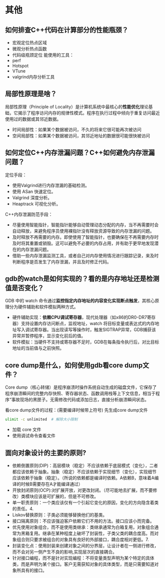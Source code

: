 # 其他

## 如何排查C++代码在计算部分的性能瓶颈？

- 宏观定位热点区域
- 微观分析热点函数
- 代码级瓶颈定位
能使用的工具：
- perf
- Hotspot
- VTune
- valgrind内存分析工具

## 局部性原理是啥？

局部性原理（Principle of Locality）是计算机系统中最核心的**性能优化**理论基础，它揭示了程序访问内存的规律性模式。程序在执行过程中倾向于重复访问最近使用过的数据或其邻近数据。

- 时间局部性：如果某个数据被访问，不久的将来它很可能再次被访问
- 空间局部性：如果某个数据被访问，其邻近地址的数据很可能很快被访问

## 如何定位C++内存泄漏问题？C++如何避免内存泄漏问题？

定位手段：

- 使用Valgrind进行内存泄漏的基础检测。
- 使用 ASan 快速定位。
- Valgrind 深度分析。
- Heaptrack 可视化分析。

C++内存泄漏防范手段：

- 尽量使用智能指针，智能指针能够自动管理动态分配的内存，当不再需要时会自动释放，来避免程序员使用裸指针没有释放资源导致的内存泄漏的问题。
- 及时释放不再需要的内存。即使使用了智能指针，也要确保在不再需要内存时及时将其重置或销毁。这可以避免不必要的内存占用，并有助于更早地发现潜在的内存泄漏问题。
- 借助一些内存泄漏监测工具，或者自己对内存使用情况进行跟踪记录，来及时判断程序是否发生了内存泄漏，并且及时修正代码。

## gdb的watch是如何实现的？看的是内存地址还是检测值是否变化？

GDB 中的 watch 命令通过**监控指定内存地址的内容变化实现断点触发**，其核心原理分为硬件辅助和软件模拟两种方式。

- 硬件辅助实现：**依赖CPU调试寄存器**，现代处理器（如x86的DR0-DR7寄存器）支持设置内存访问断点，监视地址，watch 将目标变量或表达式的内存地址写入调试寄存器。当出现读写等操作时，触发SIGTRAP异常，GDB捕获该异常并暂停程序，显示变化前后的值。
- 软件模拟：当硬件不支持或寄存器不足时，GDB在每条指令执行后，对比目标地址的当前值与之前快照。

## core dump是什么，如何使用gdb看core dump文件？

Core dump（核心转储）是程序崩溃时操作系统自动生成的磁盘文件，它保存了程序崩溃瞬间的完整内存快照、寄存器状态、函数调用栈等上下文信息，相当于程序“事故现场的黑匣子。无需修改代码或添加日志，直接分析崩溃瞬间状态。

看core dump文件的过程：(需要编译时候带上符号)
先生成core dump文件

```bash
ulimit -c unlimited  # 解除大小限制
```

- 加载 core 文件
- 使用调试命令查看文件

## ⾯向对象设计的主要的原则?

- 依赖倒置原则(DIP)：⾼层模块（稳定）不应该依赖于底层模式（变化），⼆者都应该依赖于抽象。抽象（稳定）不应该依赖于实现细节（变化），实现细节应该依赖于抽象（稳定）。（所说的依赖都是编译时依赖。A依赖B，意味着A编译的时候B需要存在A才能编译通过）
- 开放封闭原则(OCP):对扩展开放，对更改封闭。（尽可能地去扩展，⽽不要修改）类模块应该是可扩展的，但是不可修改。
- 单⼀职责原则：⼀个类应该仅有⼀个引起它变化的原因，变化的⽅向隐含着类的责任。4.
- Liskov替换原则：⼦类必须能够替换他们的基类。
- 接口隔离原则：不应该强迫客户依赖它们不用的方法。接口应该小而完备。
- 优先使⽤对象组合，⽽不是使用类继承：类继承通常为白箱复⽤，对象组合通常为黑箱复用。继承在某种程度上破坏了封装性，子类⽗类的耦合度⾼。⽽对象组合则只要求被组合的对象具有良好的外部接口，耦合度相对更低。7.
- 封装变化点：使用封装来创建对象之间的分界层，让设计者在⼀侧进行修改，而不会对另⼀侧产⽣不良的影响,实现层次的直接耦合。
- 针对接口编程，而不是针对实现编程：不将变量类型声明为某个特定的具体类，⽽是声明为某个接口。客户⽆需获知对象的具体类型，⽽是只需要知道对象所具有的接口。
